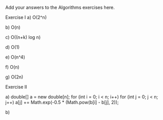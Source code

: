 Add your answers to the Algorithms exercises here.

Exercise I
a) O(2^n)

b) O(n)

c) O((n+k) log n)

d) O(1)

e) O(n^4)

f) O(n)

g) O(2n)

Exercise II

a) double[] a = new double[n];
for (int i = 0; i < n; i++)
   for (int j = 0; j < n; j++)
       a[j] += Math.exp(-0.5 * (Math.pow(b[i] - b[j], 2));


b) 
